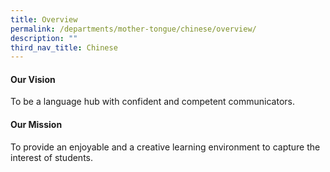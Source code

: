 ```yaml
---
title: Overview
permalink: /departments/mother-tongue/chinese/overview/
description: ""
third_nav_title: Chinese
---
```

<h4><strong>Our Vision</strong></h4>
<p>To be a language hub with confident and competent communicators.</p>
<h4><strong>Our Mission</strong></h4>
<p>To provide an enjoyable and a creative learning environment to capture the interest of students.</p>